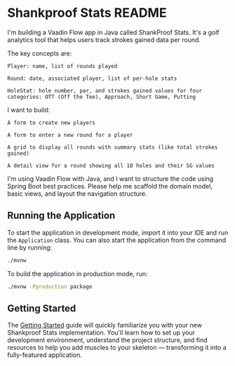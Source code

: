 # Shankproof Stats README

I'm building a Vaadin Flow app in Java called ShankProof Stats. It's a golf analytics tool that helps users track strokes gained data per round.

The key concepts are:

    Player: name, list of rounds played

    Round: date, associated player, list of per-hole stats

    HoleStat: hole number, par, and strokes gained values for four categories: OTT (Off the Tee), Approach, Short Game, Putting

I want to build:

    A form to create new players

    A form to enter a new round for a player

    A grid to display all rounds with summary stats (like total strokes gained)

    A detail view for a round showing all 18 holes and their SG values

I'm using Vaadin Flow with Java, and I want to structure the code using Spring Boot best practices. Please help me scaffold the domain model, basic views, and layout the navigation structure.

## Running the Application

To start the application in development mode, import it into your IDE and run the `Application` class. 
You can also start the application from the command line by running: 

```bash
./mvnw
```

To build the application in production mode, run:

```bash
./mvnw -Pproduction package
```

## Getting Started

The [Getting Started](https://vaadin.com/docs/latest/getting-started) guide will quickly familiarize you with your new
Shankproof Stats implementation. You'll learn how to set up your development environment, understand the project 
structure, and find resources to help you add muscles to your skeleton — transforming it into a fully-featured 
application.
